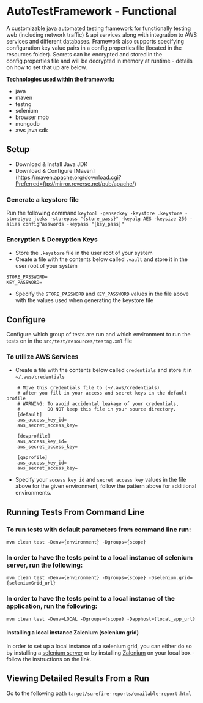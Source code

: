 # AutoTestFramework - Functional
A customizable java automated testing framework for functionally testing web (including network traffic) &amp; api services along with integration to AWS services and different databases. Framework also supports specifying configuration key value pairs in a config.properties file (located in the resources folder). Secrets can be encrypted and stored in the config.properties file and will be decrypted in memory at runtime - details on how to set that up are below.

**Technologies used within the framework:**

* java
* maven
* testng
* selenium
* browser mob
* mongodb
* aws java sdk

## Setup
* Download & Install Java JDK
* Download & Configure [Maven] (https://maven.apache.org/download.cgi?Preferred=ftp://mirror.reverse.net/pub/apache/)

### Generate a keystore file
Run the following command
`keytool -genseckey -keystore .keystore -storetype jceks -storepass "{store_pass}" -keyalg AES -keysize 256 -alias configPasswords -keypass "{key_pass}"`

### Encryption & Decryption Keys
* Store the `.keystore` file in the user root of your system
* Create a file with the contents below called `.vault` and store it in the user root of your system

```
STORE_PASSWORD=
KEY_PASSWORD=
```
* Specify the `STORE_PASSWORD` and `KEY_PASSWORD` values in the file above with the values used when generating the keystore file

## Configure
Configure which group of tests are run and which environment to run the tests on in the `src/test/resources/testng.xml` file

### To utilize AWS Services

* Create a file with the contents below called `credentials` and store it in `~/.aws/credentials`

```
    # Move this credentials file to (~/.aws/credentials)
    # after you fill in your access and secret keys in the default profile
    # WARNING: To avoid accidental leakage of your credentials,
    #          DO NOT keep this file in your source directory.
    [default]
    aws_access_key_id=
    aws_secret_access_key=
    
    [devprofile]
    aws_access_key_id=
    aws_secret_access_key=
    
    [qaprofile]
    aws_access_key_id=
    aws_secret_access_key=
```
* Specify your `access key id` and `secret access key` values in the file above for the given environment, follow the pattern above for additional environments.

## Running Tests From Command Line
### To run tests with default parameters from command line run:
```
mvn clean test -Denv={environment} -Dgroups={scope}
```

### In order to have the tests point to a local instance of selenium server, run the following:
```
mvn clean test -Denv={environment} -Dgroups={scope} -Dselenium.grid={seleniumGrid_url}
```

### In order to have the tests point to a local instance of the application, run the following:
```
mvn clean test -Denv=LOCAL -Dgroups={scope} -Dapphost={local_app_url}
```

#### Installing a local instance Zalenium (selenium grid)
In order to set up a local instance of a selenium grid, you can either do so by installing a [selenium server](https://www.seleniumhq.org/docs/07_selenium_grid.jsp) or by installing [Zalenium](https://github.com/zalando/zalenium) on your local box - follow the instructions on the link.

## Viewing Detailed Results From a Run
Go to the following path
`
target/surefire-reports/emailable-report.html 
`
